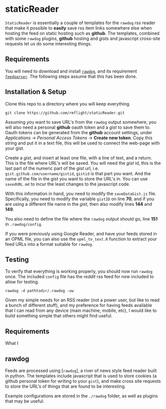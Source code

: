 # staticReader

`StaticReader` is essentially a couple of templates for the `rawdog` *rss* reader that make it possible to **easily** save rss item links somewhere else when hosting the feed on static hosting such as **github**. The templates, combined with some `rawdog` plugins, **github** hosting and *gists* and javascript cross-site requests let us do some interesting things.

## Requirements

You will need to download and install [`rawdog`](http://offog.org/code/rawdog/), and its requirement [`feedparser`](https://pypi.python.org/pypi/feedparser). The following steps assume that this has been done.

## Installation & Setup

Clone this repo to a directory where you will keep everything. 

```
git clone https://github.com/rmflight/staticReader.git
```

Assuming you want to save URL's from the `rawdog` output somewhere, you will also need a personal **github** oauth token and a *gist* to save them to. Oauth tokens can be generated from the **github** account settings, under *Applications* -> *Personal Access Tokens* -> **Create new token**. Copy this string and put it in a text file, this will be used to connect the web-page with your gist.

Create a *gist*, and insert at least one file, with a line of text, and a return. This is the file where URL's will be saved. You will need the *gist* id, this is the last part of the numeric part of the *gist* url, i.e. `gist.github.com/username/gistid`, `gistid` is that part you want. And the name of the file in the gist you want to store the URL's in. You can use `savedURL.md` to incur the least changes to the javascript code.

With this information in hand, you need to modify the `saveDataGist.js` file. Specifically, you need to modify the variable `gistID` on line **70**, and if you are using a different file name in the *gist*, then also modify lines **144** and **149**.

You also need to define the file where the `rawdog` output should go, line **151** in `.rawdog/config`.

If you were previously using Google Reader, and have your feeds stored in an OPML file, you can also use the `opml_to_text.R` function to extract your feed URLs into a format suitable for `rawdog`. 

## Testing

To verify that everything is working properly, you should now run `rawdog` once. The included `config` file has the *reddit* rss feed for *new* included to allow for testing.

```
rawdog -d pathtodir/.rawdog -uw
```
Given my simple needs for an RSS reader (not a power user, but like to read a bunch of different stuff), and my preference for having feeds available that I can read from any device (main machine, mobile, etc), I would like to build something simple that others might find useful.

## Requirements

What I 

## rawdog

Feeds are processed using [`rawdog`], a river of news style feed reader built in python. The templates include javascript that is used to store cookies (a github personal token for writing to your `gist`), and make cross site requests to store the URL's of things that are found to be interesting. 

Example configurations are stored in the `./rawdog` folder, as well as plugins that may be useful.
